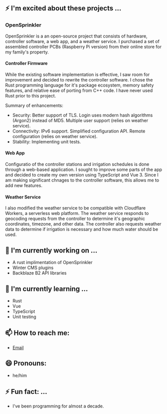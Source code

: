 ## ⚡️ I'm excited about these projects ...

### OpenSprinkler

OpenSprinkler is a an open-source project that consists of hardware, controller software, a web app, and a weather service. I purchased a set of assembled controller PCBs (Raspberry Pi version) from their online store for my family's property.

#### Controller Firmware

While the existing software implementation is effective, I saw room for improvement and decided to rewrite the controller software. I chose the Rust programming language for it's package ecosystem, memory safety features, and relative ease of porting from C++ code. I have never used Rust prior to this project.

Summary of enhancements:

* Security: Better support of TLS. Login uses modern hash algorithms (Argon2) instead of MD5. Multiple user support (relies on weather service).
* Connectivity: IPv6 support. Simplified configuration API. Remote configuration (relies on weather service).
* Stability: Implementing unit tests.

#### Web App

Configuratio of the controller stations and irrigation schedules is done through a web-based application. I sought to improve some parts of the app and decided to create my own version using TypeScript and Vue 3. Since I am making significant chnages to the controller software, this allows me to add new features.

#### Weather Service

I also modified the weather service to be compatible with Cloudflare Workers, a serverless web platform. The weather service responds to geocoding requests from the controller to determine it's geographic coordinates, timezone, and other data. The controller also requests weather data to determine if irrigation is necessary and how much water should be used. 

## 🔭 I'm currently working on ...

 * A rust implimentation of OpenSprinkler
 * Winter CMS plugins
 * Backblaze B2 API libraries

## 🌱 I'm currently learning ...

 * Rust
 * Vue
 * TypeScript
 * Unit testing

<!-- ## 👯 I'm looking to collaborate on ... -->

<!-- ## 🤔 I'm looking for help with ... -->

<!-- ## 💬 Ask me about ... -->

## 📫 How to reach me:

 * [Email](hello@zacharyschneider.ca)

## 😄 Pronouns:

 * he/him

## ⚡ Fun fact: ...

 * I've been programming for almost a decade.
